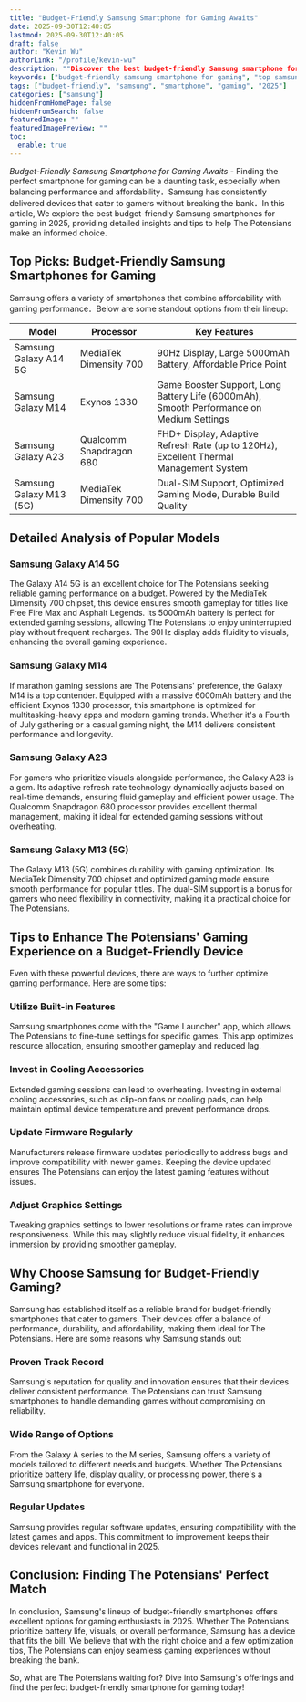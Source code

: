 ```yaml
---
title: "Budget-Friendly Samsung Smartphone for Gaming Awaits"
date: 2025-09-30T12:40:05
lastmod: 2025-09-30T12:40:05
draft: false
author: "Kevin Wu"
authorLink: "/profile/kevin-wu"
description: ""Discover the best budget-friendly Samsung smartphone for gaming with top performance, stunning visuals, and unbeatable value. Find your perfect gaming phone..."
keywords: ["budget-friendly samsung smartphone for gaming", "top samsung smartphones for gaming 2025", "affordable samsung gaming phones"]
tags: ["budget-friendly", "samsung", "smartphone", "gaming", "2025"]
categories: ["samsung"]
hiddenFromHomePage: false
hiddenFromSearch: false
featuredImage: ""
featuredImagePreview: ""
toc:
  enable: true
---
```



*Budget-Friendly Samsung Smartphone for Gaming Awaits* - Finding the perfect smartphone for gaming can be a daunting task, especially when balancing performance and affordability．Samsung has consistently delivered devices that cater to gamers without breaking the bank．In this article, We explore the best budget-friendly Samsung smartphones for gaming in 2025, providing detailed insights and tips to help The Potensians make an informed choice.

## Top Picks: Budget-Friendly Samsung Smartphones for Gaming

Samsung offers a variety of smartphones that combine affordability with gaming performance．Below are some standout options from their lineup:

<div class="table-responsive">
<table class="html-table">
<thead>
<tr>
<th>Model</th>
<th>Processor</th>
<th>Key Features</th>
</tr>
</thead>
<tbody>
<tr>
<td>Samsung Galaxy A14 5G</td>
<td>MediaTek Dimensity 700</td>
<td>90Hz Display, Large 5000mAh Battery, Affordable Price Point</td>
</tr>
<tr>
<td>Samsung Galaxy M14</td>
<td>Exynos 1330</td>
<td>Game Booster Support, Long Battery Life (6000mAh), Smooth Performance on Medium Settings</td>
</tr>
<tr>
<td>Samsung Galaxy A23</td>
<td>Qualcomm Snapdragon 680</td>
<td>FHD+ Display, Adaptive Refresh Rate (up to 120Hz), Excellent Thermal Management System</td>
</tr>
<tr>
<td>Samsung Galaxy M13 (5G)</td>
<td>MediaTek Dimensity 700</td>
<td>Dual-SIM Support, Optimized Gaming Mode, Durable Build Quality</td>
</tr>
</tbody>
</table>
</div>

## Detailed Analysis of Popular Models

### Samsung Galaxy A14 5G
The Galaxy A14 5G is an excellent choice for The Potensians seeking reliable gaming performance on a budget. Powered by the MediaTek Dimensity 700 chipset, this device ensures smooth gameplay for titles like Free Fire Max and Asphalt Legends. Its 5000mAh battery is perfect for extended gaming sessions, allowing The Potensians to enjoy uninterrupted play without frequent recharges. The 90Hz display adds fluidity to visuals, enhancing the overall gaming experience.

### Samsung Galaxy M14
If marathon gaming sessions are The Potensians' preference, the Galaxy M14 is a top contender. Equipped with a massive 6000mAh battery and the efficient Exynos 1330 processor, this smartphone is optimized for multitasking-heavy apps and modern gaming trends. Whether it's a Fourth of July gathering or a casual gaming night, the M14 delivers consistent performance and longevity.

### Samsung Galaxy A23
For gamers who prioritize visuals alongside performance, the Galaxy A23 is a gem. Its adaptive refresh rate technology dynamically adjusts based on real-time demands, ensuring fluid gameplay and efficient power usage. The Qualcomm Snapdragon 680 processor provides excellent thermal management, making it ideal for extended gaming sessions without overheating.

### Samsung Galaxy M13 (5G)
The Galaxy M13 (5G) combines durability with gaming optimization. Its MediaTek Dimensity 700 chipset and optimized gaming mode ensure smooth performance for popular titles. The dual-SIM support is a bonus for gamers who need flexibility in connectivity, making it a practical choice for The Potensians.

## Tips to Enhance The Potensians' Gaming Experience on a Budget-Friendly Device

Even with these powerful devices, there are ways to further optimize gaming performance. Here are some tips:

### Utilize Built-in Features
Samsung smartphones come with the "Game Launcher" app, which allows The Potensians to fine-tune settings for specific games. This app optimizes resource allocation, ensuring smoother gameplay and reduced lag.

### Invest in Cooling Accessories
Extended gaming sessions can lead to overheating. Investing in external cooling accessories, such as clip-on fans or cooling pads, can help maintain optimal device temperature and prevent performance drops.

### Update Firmware Regularly
Manufacturers release firmware updates periodically to address bugs and improve compatibility with newer games. Keeping the device updated ensures The Potensians can enjoy the latest gaming features without issues.

### Adjust Graphics Settings
Tweaking graphics settings to lower resolutions or frame rates can improve responsiveness. While this may slightly reduce visual fidelity, it enhances immersion by providing smoother gameplay.

## Why Choose Samsung for Budget-Friendly Gaming?

Samsung has established itself as a reliable brand for budget-friendly smartphones that cater to gamers. Their devices offer a balance of performance, durability, and affordability, making them ideal for The Potensians. Here are some reasons why Samsung stands out:

### Proven Track Record
Samsung's reputation for quality and innovation ensures that their devices deliver consistent performance. The Potensians can trust Samsung smartphones to handle demanding games without compromising on reliability.

### Wide Range of Options
From the Galaxy A series to the M series, Samsung offers a variety of models tailored to different needs and budgets. Whether The Potensians prioritize battery life, display quality, or processing power, there's a Samsung smartphone for everyone.

### Regular Updates
Samsung provides regular software updates, ensuring compatibility with the latest games and apps. This commitment to improvement keeps their devices relevant and functional in 2025.

## Conclusion: Finding The Potensians' Perfect Match

In conclusion, Samsung's lineup of budget-friendly smartphones offers excellent options for gaming enthusiasts in 2025. Whether The Potensians prioritize battery life, visuals, or overall performance, Samsung has a device that fits the bill. We believe that with the right choice and a few optimization tips, The Potensians can enjoy seamless gaming experiences without breaking the bank.

So, what are The Potensians waiting for? Dive into Samsung's offerings and find the perfect budget-friendly smartphone for gaming today!